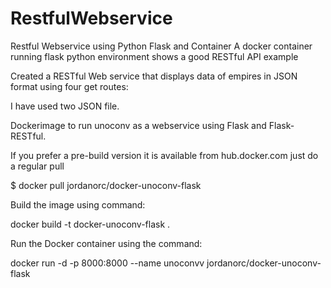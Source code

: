 # RestfulWebservice
Restful Webservice using Python Flask and Container
A docker container running flask python environment shows a good RESTful API example

Created a RESTful Web service that displays data of empires in JSON format using four get routes:

I have used two JSON file. 


Dockerimage to run unoconv as a webservice using Flask and Flask-RESTful.

If you prefer a pre-build version it is available from hub.docker.com just do a regular pull

$ docker pull jordanorc/docker-unoconv-flask

Build the image using command: 

docker build -t docker-unoconv-flask .

Run the Docker container using the command: 

docker run -d -p 8000:8000 --name unoconvv jordanorc/docker-unoconv-flask

